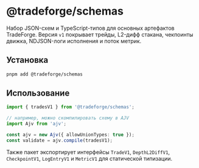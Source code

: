 # @tradeforge/schemas

Набор JSON-схем и TypeScript-типов для основных артефактов TradeForge. Версия `v1` покрывает трейды, L2-дифф стакана, чекпоинты движка, NDJSON-логи исполнения и поток метрик.

## Установка

```bash
pnpm add @tradeforge/schemas
```

## Использование

```ts
import { tradesV1 } from '@tradeforge/schemas';

// например, можно скомпилировать схему в AJV
import Ajv from 'ajv';

const ajv = new Ajv({ allowUnionTypes: true });
const validate = ajv.compile(tradesV1);
```

Также пакет экспортирует интерфейсы `TradeV1`, `DepthL2DiffV1`, `CheckpointV1`, `LogEntryV1` и `MetricV1` для статической типизации.
